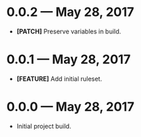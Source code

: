 # 0.0.2 &mdash; May 28, 2017

- **[PATCH]** Preserve variables in build.


# 0.0.1 &mdash; May 28, 2017

- **[FEATURE]** Add initial ruleset.


# 0.0.0 &mdash; May 28, 2017

- Initial project build.
